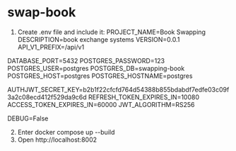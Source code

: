 # swap-book

1. Create .env file and include it:
PROJECT_NAME=Book Swapping
DESCRIPTION=book exchange systems
VERSION=0.0.1
API_V1_PREFIX=/api/v1

DATABASE_PORT=5432
POSTGRES_PASSWORD=123
POSTGRES_USER=postgres
POSTGRES_DB=swapping-book
POSTGRES_HOST=postgres
POSTGRES_HOSTNAME=postgres

AUTHJWT_SECRET_KEY=b2b1f22cfcfd764d54388b855bdabdf7edfe03c09f3a2c08ecd412f529da9c6d
REFRESH_TOKEN_EXPIRES_IN=10080
ACCESS_TOKEN_EXPIRES_IN=60000
JWT_ALGORITHM=RS256

DEBUG=False

2. Enter docker compose up --build
3. Open http://localhost:8002
